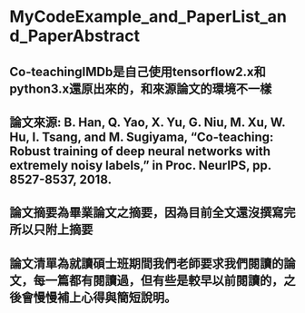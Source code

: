 # MyCodeExample_and_PaperList_and_PaperAbstract
## Co-teachingIMDb是自己使用tensorflow2.x和python3.x還原出來的，和來源論文的環境不一樣

## 論文來源: B. Han, Q. Yao, X. Yu, G. Niu, M. Xu, W. Hu, I. Tsang, and M. Sugiyama, “Co-teaching: Robust training of deep neural networks with extremely noisy labels,” in Proc. NeurIPS, pp. 8527-8537, 2018.

## 論文摘要為畢業論文之摘要，因為目前全文還沒撰寫完所以只附上摘要

## 論文清單為就讀碩士班期間我們老師要求我們閱讀的論文，每一篇都有閱讀過，但有些是較早以前閱讀的，之後會慢慢補上心得與簡短說明。
